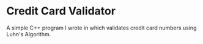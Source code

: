 # Credit Card Validator
A simple C++ program I wrote in which validates credit card numbers using Luhn's Algorithm.
